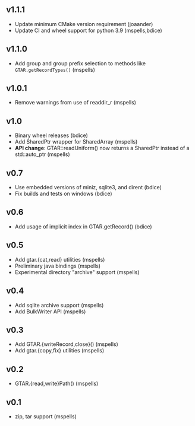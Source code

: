 ## v1.1.1

- Update minimum CMake version requirement (joaander)
- Update CI and wheel support for python 3.9 (mspells,bdice)

## v1.1.0

- Add group and group prefix selection to methods like `GTAR.getRecordTypes()` (mspells)

## v1.0.1

- Remove warnings from use of readdir_r (mspells)

## v1.0

- Binary wheel releases (bdice)
- Add SharedPtr wrapper for SharedArray (mspells)
- **API change**: GTAR::readUniform() now returns a SharedPtr instead of a std::auto_ptr (mspells)

## v0.7

- Use embedded versions of miniz, sqlite3, and dirent (bdice)
- Fix builds and tests on windows (bdice)

## v0.6

- Add usage of implicit index in GTAR.getRecord() (bdice)

## v0.5

- Add gtar.{cat,read} utilities (mspells)
- Preliminary java bindings (mspells)
- Experimental directory "archive" support (mspells)

## v0.4

- Add sqlite archive support (mspells)
- Add BulkWriter API (mspells)

## v0.3

- Add GTAR.{writeRecord,close}() (mspells)
- Add gtar.{copy,fix} utilities (mspells)

## v0.2

- GTAR.{read,write}Path() (mspells)

## v0.1

- zip, tar support (mspells)
